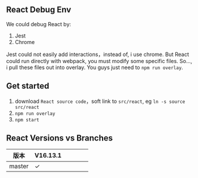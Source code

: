 ## React Debug Env
We could debug React by:
1. Jest
2. Chrome

Jest could not easily add interactions，instead of, i use chrome. But React could run directly with webpack, you must modify some specific files. So..., i pull these files out into overlay. You guys just need to `npm run overlay`.

## Get started
1. download `React source code`，soft link to `src/react`, eg `ln -s source src/react`
3. `npm run overlay` 
4. `npm start` 

## React Versions vs Branches

| 版本     | V16.13.1      |      |      |      |      |
| -------- | ------------- | ---- | ---- | ---- | ---- |
| master | ✓ |      |      |      |      |
